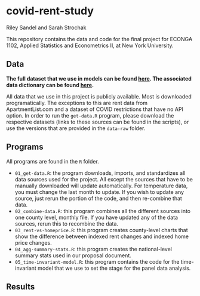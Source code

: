 # covid-rent-study
Riley Sandel and Sarah Strochak

This repository contains the data and code for the final project for ECONGA 1102, Applied Statistics and Econometrics II, at New York University.

## Data


**The full dataset that we use in models can be found [here](https://github.com/sstrochak/covid-rent-study/blob/main/data/monthly-county-combined-dataset.csv). The associated data dictionary can be found [here](https://github.com/sstrochak/covid-rent-study/blob/main/data/data-dictionary.xlsx).**


All data that we use in this project is publicly available. Most is downloaded programatically. The exceptions to this are rent data from ApartmentList.com and a dataset of COVID restrictions that have no API option. In order to run the `get-data.R` program, please download the respective datasets (links to these sources can be found in the scripts), or use the versions that are provided in the `data-raw` folder. 

## Programs

All programs are found in the `R` folder.

* `01_get-data.R`: the program downloads, imports, and standardizes all data sources used for the project. All except the sources that have to be manually downloaded will update automatically. For temperature data, you must change the last month to update. If you wish to update any source, just rerun the portion of the code, and then re-combine that data.
* `02_combine-data.R`: this program combines all the different sources into one county level, monthly file. If you have updated any of the data sources, rerun this to recombine the data.
* `03_rent-vs-homeprice.R`: this program creates county-level charts that show the difference between  indexed rent changes and indexed home price changes.
* `04_agg-summary-stats.R`: this program creates the national-level summary stats used in our proposal document.
* `05_time-invariant-model.R`: this program contains the code for the time-invariant model that we use to set the stage for the panel data analysis.

## Results
